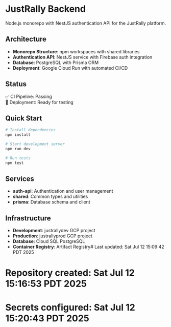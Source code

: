 # JustRally Backend

Node.js monorepo with NestJS authentication API for the JustRally platform.

## Architecture

- **Monorepo Structure**: npm workspaces with shared libraries
- **Authentication API**: NestJS service with Firebase auth integration
- **Database**: PostgreSQL with Prisma ORM
- **Deployment**: Google Cloud Run with automated CI/CD

## Status

✅ CI Pipeline: Passing  
🚀 Deployment: Ready for testing

## Quick Start

```bash
# Install dependencies
npm install

# Start development server
npm run dev

# Run tests
npm test
```

## Services

- **auth-api**: Authentication and user management
- **shared**: Common types and utilities  
- **prisma**: Database schema and client

## Infrastructure

- **Development**: justrallydev GCP project
- **Production**: justrallyprod GCP project
- **Database**: Cloud SQL PostgreSQL
- **Container Registry**: Artifact Registry# Last updated: Sat Jul 12 15:09:42 PDT 2025
# Repository created: Sat Jul 12 15:16:53 PDT 2025
# Secrets configured: Sat Jul 12 15:20:43 PDT 2025
